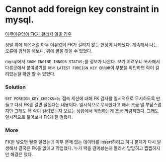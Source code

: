 # Cannot add foreign key constraint in mysql.

[아무이유없이 FK가 걸리지 않을 경우](http://blog.lyuwonkyung.com/amu-iyu-eobsi-mysql-foreign-key-an-geolril-ddae/)

정말 위에 제목처럼 아무 이유없이 FK가 걸리지 않는 현상이 나타났다. 계속해서 나는 오류에 검색을 해보니, 위에 글을 찾을 수 있었다.

mysql에서 ``SHOW ENGINE INNODB STATUS;``를 정보가 나온다. 보기 어려우니 복사해서 다른곳에서 붙여넣기를 해서 ``LATEST FOREIGN KEY ERROR``이 부분을 확인하면 락이 걸려있는걸 확인 할 수 있었다.

### Solution
``SET FOREIGN_KEY_CHECKS=0;`` 접속 세션에 대해 FK 검사를 일시적으로 무시하도록 만들고 다시 FK를 걸면 잘된다는 내용이다. 일시적으로 무시한다고 해서 조금 덜 부담스럽지만 그래도 왜 락이 걸려있는지 모르는 상황에서 작업하는게 조금 꺼림칙했다. 그래도 일시적으로 풀어보니 FK가 잘 걸렸다.

### More
FK만 넣으면 될줄 알았는데 아무 문제 없는 데이터를 insert하려고 하니 문제가 다시 발생해서 결국은 FK를 없애고 작업했다. 누가 락을 걸어놨는지 몰라서 답답히고 찝찝하지만 해결은 했다.
